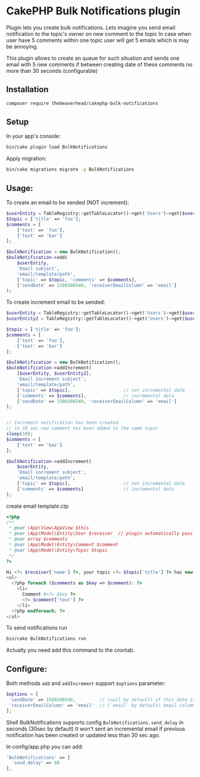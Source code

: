 # CakePHP Bulk Notifications plugin

Plugin lets you create bulk notifications. 
Lets imagine you send email notification to the topic's owner on new comment to the topic
In case when user have 5 comments within one topic user will get 5 emails which is may be annoying.

This plugin allows to create an queue for such situation and sends one email with 5 new comments
if between creating date of these comments no more than 30 seconds (configurable) 


## Installation

```sh
composer require thebeaverhead/cakephp-bulk-notifications
```

## Setup

In your app's console:

```sh
bin/cake plugin load BulkNotifications
```

Apply migration:

```sh
bin/cake migrations migrate -p BulkNotifications
```

## Usage:

To create an email to be sended (NOT increment):

```php
$userEntity = TableRegistry::getTableLocator()->get('Users')->get($userId);
$topic = ['title' => 'foo'];
$comments = [
    ['text' => 'foo'], 
    ['text' => 'bar']
];

$bulkNotification = new BulkNotification();
$bulkNotification->add(
    $userEntity,
    'Email subject',
    'email/template/path',
    ['topic' => $topic, 'comments' => $comments],
    ['sendDate' => 1580108540, 'receiverEmailColumn' => 'email']
);
```
To create increment email to be sended:

```php
$userEntity = TableRegistry::getTableLocator()->get('Users')->get($userId);
$userEntity2 = TableRegistry::getTableLocator()->get('Users')->get($userId2);

$topic = ['title' => 'foo'];
$comments = [
    ['text' => 'foo'], 
    ['text' => 'bar']
];

$bulkNotification = new BulkNotification();
$bulkNotification->addIncrement(
    [$userEntity, $userEntity2],
    'Email increment subject',
    'email/template/path',
    ['topic' => $topic],                    // not incremental data
    ['comments' => $comments],              // incremental data
    ['sendDate' => 1580108540, 'receiverEmailColumn' => 'email']
);


// Increment notification has been created
// in 10 sec new comment has been added to the same topic
sleep(10);
$comments = [
    ['text' => 'baz']
];

$bulkNotification->addIncrement(
    $userEntity,
    'Email increment subject',
    'email/template/path',
    ['topic' => $topic],                    // not incremental data
    ['comments' => $comments]               // incremental data
);
```

create email template.ctp

```php
<?php
/**
 * @var \App\View\AppView $this 
 * @var \App\Model\Entity\User $receiver  // plugin automatically pass UserEntity as $receiver
 * @var array $comments
 * @var \App\Model\Entity\Comment $comment
 * @var \App\Model\Entity\Topic $topic
 */
?>

Hi <?= $receiver['name'] ?>, your topic <?= $topic['title'] ?> has new comment(s):
<ul>
  <?php foreach ($comments as $key => $comment): ?>
    <li>
      Comment #<?= $key ?>
      <?= $comment['text'] ?>
    </li>
  <?php endforeach; ?>
</ul>
```

To send notifications run

```sh
bin/cake BulkNotifications run
```
Actually you need add this command to the crontab.
## Configure:

Both methods `add` and `addIncrement` support `$options` parameter:
```php
$options = [
 'sendDate' => 1580108540,         // (null by default) if this date isn't reached notification won't be sent
 'receiverEmailColumn' => 'email'  // (`email` by default) email column in the receiver entity
];
```

Shell BulkNotifications supports config `BulkNotifications.send_delay` in seconds (30sec by default)
It won't sent an incremental email if previous notification has been created or updated less than 30 sec ago.

In config/app.php you can add:
```php
'BulkNotifications' => [
  'send_delay' => 60
],
```
